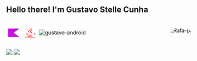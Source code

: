 ## Hello there! I'm Gustavo Stelle Cunha

 
<div style="display: inline_block"><br>
  <img align="center" alt="gustavo-kt" height="30" width="40" src="https://raw.githubusercontent.com/devicons/devicon/master/icons/kotlin/kotlin-plain.svg">
  <img align="center" alt="gustavo-java" height="30" width="40" src="https://raw.githubusercontent.com/devicons/devicon/master/icons/java/java-plain.svg">
  <img align="center" alt="gustavo-android" height="30" width="40" src="https://cdn.jsdelivr.net/gh/devicons/devicon/icons/android/android-original-wordmark.svg">
  
  <img align="right" alt="Rafa-pic" height="150" style="border-radius:50px;" src="https://encrypted-tbn0.gstatic.com/images?q=tbn:ANd9GcQBohqv660SQcUwfGtmo1cG1lh-zqGwB7da4w&usqp=CAU">
</div>
  
  ##
 
<div>
  <a href="https://instagram.com/gostavo_sc" target="_blank"><img src="https://img.shields.io/badge/-Instagram-%23E4405F?style=for-the-badge&logo=instagram&logoColor=white" target="_blank"></a>
 <!--<a href="https://discord.gg/wagxzStdcR" target="_blank"><img src="https://img.shields.io/badge/Discord-7289DA?style=for-the-badge&logo=discord&logoColor=white" target="_blank"></a> -->
  <a href = "mailto:gustavostellec@gmail.com"><img src="https://img.shields.io/badge/-Gmail-%23333?style=for-the-badge&logo=gmail&logoColor=white" target="_blank"></a>
  
  </div>
  
